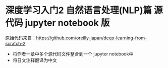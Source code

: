 # 深度学习入门2 自然语言处理(NLP)篇 源代码 jupyter notebook 版

原始代码来自：https://github.com/oreilly-japan/deep-learning-from-scratch-2

- 将作者一章中多个源代码文件整合到一个 jupyter notebook中
- 将日文注释翻译为中文
